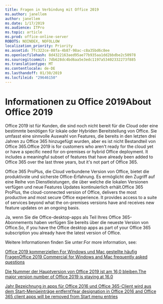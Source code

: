 ```yaml
---
title: Fragen in Verbindung mit Office 2019
ms.author: janellem
author: janellem
ms.date: 1/17/2019
ms.audience: ITPro
ms.topic: article
ms.prod: office-online-server
ROBOTS: NOINDEX, NOFOLLOW
localization_priority: Priority
ms.assetid: 7fc322ce-08fa-4b87-98ac-c8a35bd6c8ee
ms.openlocfilehash: 8d4322163aed95ae77b935aa1dd2bbdbe2c50978
ms.sourcegitcommit: 7db628dc4bd6aa5e3edc1197a53402332273f885
ms.translationtype: MT
ms.contentlocale: de-DE
ms.lasthandoff: 01/30/2019
ms.locfileid: "29646150"
---
```

# <a name="about-office-2019"></a><span data-ttu-id="352c9-102">Informationen zu Office 2019</span><span class="sxs-lookup"><span data-stu-id="352c9-102">About Office 2019</span></span>

<span data-ttu-id="352c9-p101">Office 2019 ist für Kunden, die sind noch nicht bereit für die Cloud oder eine bestimmte benötigen für lokale oder Hybriden Bereitstellung von Office. Sie umfasst eine sinnvolle Auswahl von Features, die bereits in den letzten drei Jahren zu Office 365 hinzugefügt wurden, aber es ist nicht Bestandteil von Office 365.</span><span class="sxs-lookup"><span data-stu-id="352c9-p101">Office 2019 is for customers who aren't ready for the cloud yet or have a specific need for on-premises or hybrid Office deployment. It includes a meaningful subset of features that have already been added to Office 365 over the last three years, but it's not part of Office 365.</span></span>
  
<span data-ttu-id="352c9-p102">Office 365 ProPlus, die Cloud verbundene Version von Office, bietet die produktivste und sicherste Office-Erfahrung. Es ermöglicht den Zugriff auf eine Reihe von Dienstleistungen, die über welche die lokalen Versionen verfügen und neue Features Updates kontinuierlich erhält.</span><span class="sxs-lookup"><span data-stu-id="352c9-p102">Office 365 ProPlus, the cloud-connected version of Office, delivers the most productive and most secure Office experience. It provides access to a suite of services beyond what the on-premises versions have and receives new feature updates on an ongoing basis.</span></span>
  
<span data-ttu-id="352c9-107">Ja, wenn Sie die Office-desktop-apps als Teil Ihres Office 365-Abonnements haben verfügen Sie bereits über die neueste Version von Office.</span><span class="sxs-lookup"><span data-stu-id="352c9-107">So, if you have the Office desktop apps as part of your Office 365 subscription you already have the latest version of Office.</span></span>
  
<span data-ttu-id="352c9-108">Weitere Informationen finden Sie unter:</span><span class="sxs-lookup"><span data-stu-id="352c9-108">For more information, see:</span></span>
  
[<span data-ttu-id="352c9-109">Office 2019 kommerziellen For Windows und Mac gestellte häufig Fragen</span><span class="sxs-lookup"><span data-stu-id="352c9-109">Office 2019 Commercial for Windows and Mac frequently asked questions</span></span>](https://support.microsoft.com/help/4133312)
  
[<span data-ttu-id="352c9-110">Die Nummer der Hauptversion von Office 2019 ist am 16,0 bleiben.</span><span class="sxs-lookup"><span data-stu-id="352c9-110">The major version number of Office 2019 is staying at 16.0</span></span>](https://docs.microsoft.com/deployoffice/office2019/overview)
  
[<span data-ttu-id="352c9-111">Jahr Bezeichnung in apps für Office 2016 und Office 365-Client wird aus dem Start-Menüeinträge entfernt</span><span class="sxs-lookup"><span data-stu-id="352c9-111">Year designation in Office 2016 and Office 365 client apps will be removed from Start menu entries</span></span>](https://support.office.com/article/8fe5e052-76d2-49de-af30-2e84ed3da907?wt.mc_id=Alchemy_ClientDIA)
  

